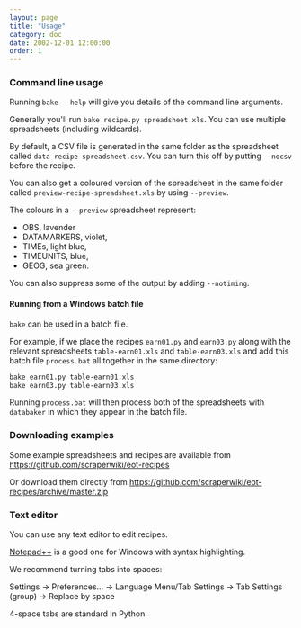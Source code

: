 ```yaml
---
layout: page
title: "Usage"
category: doc
date: 2002-12-01 12:00:00
order: 1
---
```


### Command line usage

Running `bake --help` will give you details of the command line arguments.

Generally you'll run `bake recipe.py spreadsheet.xls`. You can use multiple spreadsheets (including wildcards).

By default, a CSV file is generated in the same folder as the spreadsheet called `data-recipe-spreadsheet.csv`. You can turn this off by putting `--nocsv` before the recipe.

You can also get a coloured version of the spreadsheet in the same folder called `preview-recipe-spreadsheet.xls` by using `--preview`.

The colours in a `--preview` spreadsheet represent:

* OBS, lavender
* DATAMARKERS, violet,
* TIMEs, light blue,
* TIMEUNITS, blue,
* GEOG, sea green.

You can also suppress some of the output by adding `--notiming`.

#### Running from a Windows batch file

`bake` can be used in a batch file.

For example, if we place the recipes `earn01.py` and `earn03.py`
along with the relevant spreadsheets `table-earn01.xls` and
`table-earn03.xls` and add this batch file `process.bat` all
together in the same directory:

```sh
bake earn01.py table-earn01.xls
bake earn03.py table-earn03.xls
```

Running `process.bat` will then process both of the spreadsheets
with `databaker` in which they appear in the batch file.

### Downloading examples

Some example spreadsheets and recipes are available from https://github.com/scraperwiki/eot-recipes

Or download them directly from https://github.com/scraperwiki/eot-recipes/archive/master.zip

### Text editor

You can use any text editor to edit recipes.

[Notepad++](http://notepad-plus-plus.org/) is a good one for Windows with syntax highlighting.

We recommend turning tabs into spaces:

Settings -> Preferences... -> Language Menu/Tab Settings -> Tab Settings (group) -> Replace by space

4-space tabs are standard in Python.


